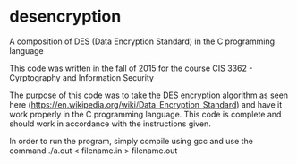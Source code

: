# desencryption
A composition of DES (Data Encryption Standard) in the C programming language

This code was written in the fall of 2015 for the course 
CIS 3362 - Cyrptography and Information Security

The purpose of this code was to take the DES encryption algorithm as seen here 
(https://en.wikipedia.org/wiki/Data_Encryption_Standard) and have it work properly
in the C programming language. This code is complete and should work in accordance
with the instructions given.

In order to run the program, simply compile using gcc and use the command
./a.out < filename.in > filename.out
